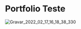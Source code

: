 # Portfolio Teste


![Gravar_2022_02_17_16_18_38_330](https://user-images.githubusercontent.com/62786185/154559081-07f93125-4281-44be-9e33-bf55366a1b86.gif)
